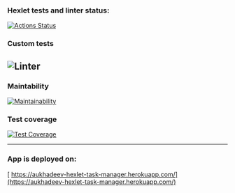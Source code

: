 ### Hexlet tests and linter status:
[![Actions Status](https://github.com/rumbks/python-project-lvl4/workflows/hexlet-check/badge.svg)](https://github.com/rumbks/python-project-lvl4/actions)
### Custom tests
![Linter](https://github.com/rumbks/python-project-lvl4/actions/workflows/ci.yml/badge.svg)
---

### Maintability
[![Maintainability](https://api.codeclimate.com/v1/badges/7fef20368ed32ade11e6/maintainability)](https://codeclimate.com/github/rumbks/python-project-lvl4/maintainability)
### Test coverage
[![Test Coverage](https://api.codeclimate.com/v1/badges/7fef20368ed32ade11e6/test_coverage)](https://codeclimate.com/github/rumbks/python-project-lvl4/test_coverage)

---

### App is deployed on:
[  https://aukhadeev-hexlet-task-manager.herokuapp.com/](https://aukhadeev-hexlet-task-manager.herokuapp.com/)